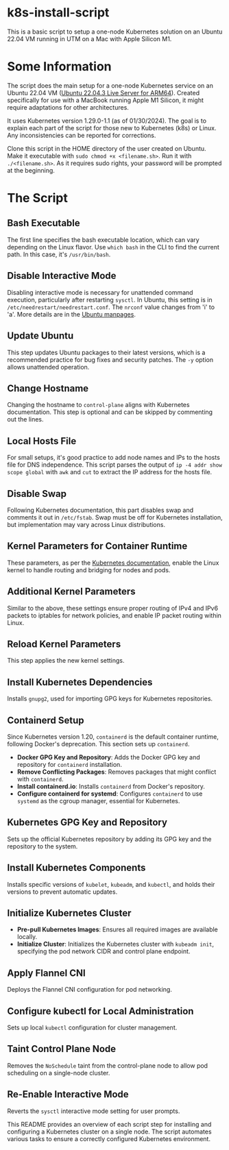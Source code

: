 # k8s-install-script

This is a basic script to setup a one-node Kubernetes solution on an Ubuntu 22.04 VM running in UTM on a Mac with Apple Silicon M1.

# Some Information

The script does the main setup for a one-node Kubernetes service on an Ubuntu 22.04 VM ([Ubuntu 22.04.3 Live Server for ARM64](https://cdimage.ubuntu.com/releases/22.04/release/ubuntu-22.04.3-live-server-arm64.iso)). Created specifically for use with a MacBook running Apple M1 Silicon, it might require adaptations for other architectures.

It uses Kubernetes version 1.29.0-1.1 (as of 01/30/2024). The goal is to explain each part of the script for those new to Kubernetes (k8s) or Linux. Any inconsistencies can be reported for corrections.

Clone this script in the HOME directory of the user created on Ubuntu. Make it executable with `sudo chmod +x <filename.sh>`. Run it with `./<filename.sh>`. As it requires sudo rights, your password will be prompted at the beginning.

# The Script

## Bash Executable
The first line specifies the bash executable location, which can vary depending on the Linux flavor. Use `which bash` in the CLI to find the current path. In this case, it's `/usr/bin/bash`.

## Disable Interactive Mode
Disabling interactive mode is necessary for unattended command execution, particularly after restarting `sysctl`. In Ubuntu, this setting is in `/etc/needrestart/needrestart.conf`. The `nrconf` value changes from 'i' to 'a'. More details are in the [Ubuntu manpages](https://manpages.ubuntu.com/manpages/jammy/man1/needrestart.1.html).

## Update Ubuntu
This step updates Ubuntu packages to their latest versions, which is a recommended practice for bug fixes and security patches. The `-y` option allows unattended operation.

## Change Hostname
Changing the hostname to `control-plane` aligns with Kubernetes documentation. This step is optional and can be skipped by commenting out the lines.

## Local Hosts File
For small setups, it's good practice to add node names and IPs to the hosts file for DNS independence. This script parses the output of `ip -4 addr show scope global` with `awk` and `cut` to extract the IP address for the hosts file.

## Disable Swap
Following Kubernetes documentation, this part disables swap and comments it out in `/etc/fstab`. Swap must be off for Kubernetes installation, but implementation may vary across Linux distributions.

## Kernel Parameters for Container Runtime
These parameters, as per the [Kubernetes documentation](https://kubernetes.io/docs/setup/production-environment/container-runtimes/), enable the Linux kernel to handle routing and bridging for nodes and pods.

## Additional Kernel Parameters
Similar to the above, these settings ensure proper routing of IPv4 and IPv6 packets to iptables for network policies, and enable IP packet routing within Linux.

## Reload Kernel Parameters
This step applies the new kernel settings.

## Install Kubernetes Dependencies
Installs `gnupg2`, used for importing GPG keys for Kubernetes repositories.

## Containerd Setup
Since Kubernetes version 1.20, `containerd` is the default container runtime, following Docker's deprecation. This section sets up `containerd`.

- **Docker GPG Key and Repository**: Adds the Docker GPG key and repository for `containerd` installation.
- **Remove Conflicting Packages**: Removes packages that might conflict with `containerd`.
- **Install containerd.io**: Installs `containerd` from Docker's repository.
- **Configure containerd for systemd**: Configures `containerd` to use `systemd` as the cgroup manager, essential for Kubernetes.

## Kubernetes GPG Key and Repository
Sets up the official Kubernetes repository by adding its GPG key and the repository to the system.

## Install Kubernetes Components
Installs specific versions of `kubelet`, `kubeadm`, and `kubectl`, and holds their versions to prevent automatic updates.

## Initialize Kubernetes Cluster
- **Pre-pull Kubernetes Images**: Ensures all required images are available locally.
- **Initialize Cluster**: Initializes the Kubernetes cluster with `kubeadm init`, specifying the pod network CIDR and control plane endpoint.

## Apply Flannel CNI
Deploys the Flannel CNI configuration for pod networking.

## Configure kubectl for Local Administration
Sets up local `kubectl` configuration for cluster management.

## Taint Control Plane Node
Removes the `NoSchedule` taint from the control-plane node to allow pod scheduling on a single-node cluster.

## Re-Enable Interactive Mode
Reverts the `sysctl` interactive mode setting for user prompts.

This README provides an overview of each script step for installing and configuring a Kubernetes cluster on a single node. The script automates various tasks to ensure a correctly configured Kubernetes environment.
